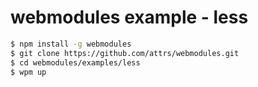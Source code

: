 # webmodules example - less

```sh
$ npm install -g webmodules
$ git clone https://github.com/attrs/webmodules.git
$ cd webmodules/examples/less
$ wpm up
```
